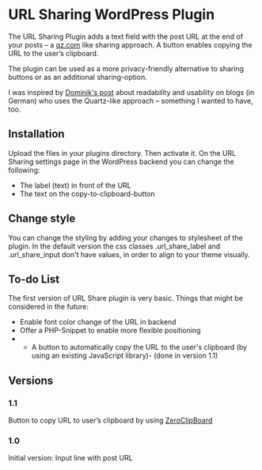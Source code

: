 URL Sharing WordPress Plugin
============================

The URL Sharing Plugin adds a text field with the post URL at the end of your posts – a [qz.com](http://qz.com) like sharing approach. A button enables copying the URL to the user’s clipboard.

The plugin can be used as a more privacy-friendly alternative to sharing buttons or as an additional sharing-option.

I was inspired by [Dominik's post](http://do-s.de/Blogger-macht-es-euren-Lesern-leichter/) about readability and usability on blogs (in German) who uses the Quartz-like approach – something I wanted to have, too.


## Installation

Upload the files in your plugins directory. Then activate it. On the URL Sharing settings page in the WordPress backend you can change the following: 
* The label (text) in front of the URL
* The text on the copy-to-clipboard-button

## Change style

You can change the styling by adding your changes to stylesheet of the plugin. In the default version the css classes .url_share_label and .url_share_input don't have values, in order to align to your theme visually. 

## To-do List

The first version of URL Share plugin is very basic. Things that might be considered in the future:

* Enable font color change of the URL in backend
* Offer a PHP-Snippet to enable more flexible positioning
* 	- A button to automatically copy the URL to the user's clipboard (by using an existing JavaScript library)- (done in version 1.1)

## Versions
### 1.1
Button to copy URL to user’s clipboard by using [ZeroClipBoard](https://github.com/zeroclipboard/zeroclipboard)

### 1.0
Initial version: Input line with post URL
